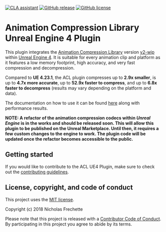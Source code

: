 [![CLA assistant](https://cla-assistant.io/readme/badge/nfrechette/acl-ue4-plugin)](https://cla-assistant.io/nfrechette/acl-ue4-plugin)
[![GitHub release](https://img.shields.io/github/release/nfrechette/acl-ue4-plugin.svg)](https://github.com/nfrechette/acl-ue4-plugin/releases)
[![GitHub license](https://img.shields.io/badge/license-MIT-blue.svg)](https://raw.githubusercontent.com/nfrechette/acl-ue4-plugin/master/LICENSE)

# Animation Compression Library Unreal Engine 4 Plugin

This plugin integrates the [Animation Compression Library](https://github.com/nfrechette/acl) version [v2-wip](https://github.com/nfrechette/acl) within [Unreal Engine 4](https://www.unrealengine.com/en-US/blog). It is suitable for every animation clip and platform as it features a low memory footprint, high accuracy, and very fast compression and decompression.

Compared to **UE 4.23.1**, the ACL plugin compresses up to **2.9x smaller**, is up to **4.7x more accurate**, up to **52.9x faster to compress**, and up to **6.8x faster to decompress** (results may vary depending on the platform and data).

The documentation on how to use it can be found [here](./Docs/README.md) along with performance results.

**NOTE: A refactor of the animation compression codecs within *Unreal Engine* is in the works and should be released soon. This will allow this plugin to be published on the Unreal Marketplace. Until then, it requires a few custom changes to the engine to work. The plugin code will be updated once the refactor becomes accessible to the public.**

## Getting started

If you would like to contribute to the ACL UE4 Plugin, make sure to check out the [contributing guidelines](CONTRIBUTING.md).

## License, copyright, and code of conduct

This project uses the [MIT license](LICENSE).

Copyright (c) 2018 Nicholas Frechette

Please note that this project is released with a [Contributor Code of Conduct](CODE_OF_CONDUCT.md). By participating in this project you agree to abide by its terms.
